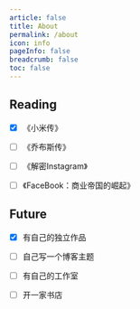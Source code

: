 ```yaml
---
article: false
title: About
permalink: /about
icon: info
pageInfo: false
breadcrumb: false
toc: false
---
```




<div class = "about-page"><BloggerInfo/></div>


<!-- 你好，我是Jiaolong，很高兴你能看到这里， -->





## Reading

- [x] 《小米传》
- [ ] 《乔布斯传》
- [ ] 《解密Instagram》
- [ ] 《FaceBook：商业帝国的崛起》


## Future

- [x] 有自己的独立作品
- [ ] 自己写一个博客主题
- [ ] 有自己的工作室
- [ ] 开一家书店



<TimelineList />


<style>

.about-page .blogger-info{
    background:unset !important;
}

.about-page .num-wrapper{
    display:none;
}

</style>